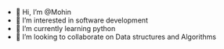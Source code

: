 - 👋 Hi, I’m @Mohin
- 👀 I’m interested in software development
- 🌱 I’m currently learning python
- 💞️ I’m looking to collaborate on Data structures and Algorithms

<!---
MOMOHA/MOMOHA is a ✨ special ✨ repository because its `README.md` (this file) appears on your GitHub profile.
You can click the Preview link to take a look at your changes.
--->
